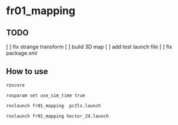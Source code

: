 # fr01_mapping

## TODO
[ ] fix strange transform
[ ] build 3D map
[ ] add test launch file
[ ] fix package.xml

## How to use

```
roscore
```

```
rosparam set use_sim_time true
```

```
roslaunch fr01_mapping  pc2ls.launch
```

```
roslaunch fr01_mapping hector_2d.launch
```

